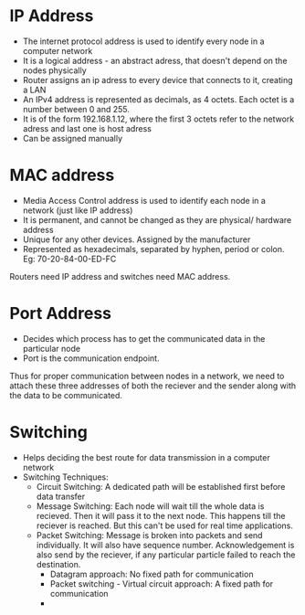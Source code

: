 # IP Address
 - The internet protocol address is used to identify every node in a computer network
 - It is a logical address - an abstract adress, that doesn't depend on the nodes physically
 - Router assigns an ip adress to every device that connects to it, creating a LAN
 - An IPv4 address is represented as decimals, as 4 octets. Each octet is a number between 0 and 255.
 - It is of the form 192.168.1.12, where the first 3 octets refer to the network adress and last one is host adress 
 - Can be assigned manually

# MAC address
 - Media Access Control address is used to identify each node in a network (just like IP address)
 - It is permanent, and cannot be changed as they are physical/ hardware address
 - Unique for any other devices. Assigned by the manufacturer
 - Represented as hexadecimals, separated by hyphen, period or colon. Eg: 70-20-84-00-ED-FC 

Routers need IP address and switches need MAC address.

# Port Address
- Decides which process has to get the communicated data in the particular node
- Port is the communication endpoint.

Thus for proper communication between nodes in a network, we need to attach these three addresses of both the reciever and the sender along with the data to be communicated. 

# Switching 
- Helps deciding the best route for data transmission in a computer network
- Switching Techniques:
  - Circuit Switching: A dedicated path will be established first before data transfer
  - Message Switching: Each node will wait till the whole data is recieved. Then it will pass it to the next node. This happens till the reciever is reached. But this can't be used for real time applications.
  - Packet Switching: Message is broken into packets and send individually. It will also have sequence number. Acknowledgement is also send by the reciever, if any particular particle failed to reach the destination.
      - Datagram approach: No fixed path for communication
      - Packet switching - Virtual circuit approach: A fixed path for communication
      - 